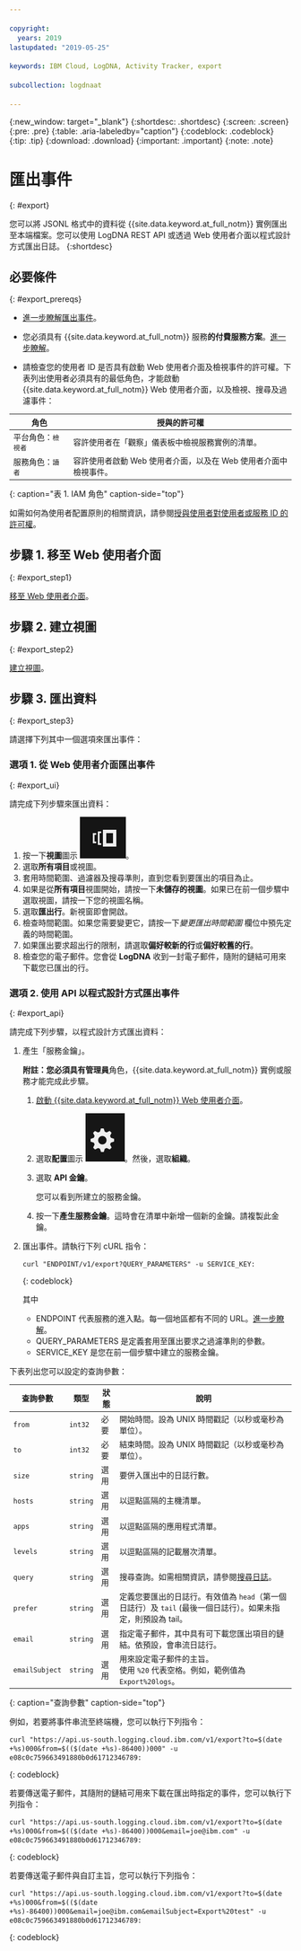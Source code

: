```yaml
---

copyright:
  years: 2019
lastupdated: "2019-05-25"

keywords: IBM Cloud, LogDNA, Activity Tracker, export

subcollection: logdnaat

---
```


{:new_window: target="_blank"}
{:shortdesc: .shortdesc}
{:screen: .screen}
{:pre: .pre}
{:table: .aria-labeledby="caption"}
{:codeblock: .codeblock}
{:tip: .tip}
{:download: .download}
{:important: .important}
{:note: .note}

 
# 匯出事件
{: #export}

您可以將 JSONL 格式中的資料從 {{site.data.keyword.at_full_notm}} 實例匯出至本端檔案。您可以使用 LogDNA REST API 或透過 Web 使用者介面以程式設計方式匯出日誌。
{:shortdesc}


## 必要條件
{: #export_prereqs}

* [進一步瞭解匯出事件](/docs/services/Activity-Tracker-with-LogDNA?topic=logdnaat-monitor_events#mon_export)。

* 您必須具有 {{site.data.keyword.at_full_notm}} 服務**的付費服務方案**。[進一步瞭解](/docs/services/Activity-Tracker-with-LogDNA?topic=logdnaat-service_plan#service_plan)。 

* 請檢查您的使用者 ID 是否具有啟動 Web 使用者介面及檢視事件的許可權。下表列出使用者必須具有的最低角色，才能啟動 {{site.data.keyword.at_full_notm}} Web 使用者介面，以及檢視、搜尋及過濾事件：

| 角色                      | 授與的許可權            |
|---------------------------|-------------------------------|  
| 平台角色：`檢視者`     | 容許使用者在「觀察」儀表板中檢視服務實例的清單。|
| 服務角色：`讀者`      | 容許使用者啟動 Web 使用者介面，以及在 Web 使用者介面中檢視事件。|
{: caption="表 1. IAM 角色" caption-side="top"} 

如需如何為使用者配置原則的相關資訊，請參閱[授與使用者對使用者或服務 ID 的許可權](/docs/services/Activity-Tracker-with-LogDNA?topic=logdnaat-iam_view_events#iam_view_events)。


## 步驟 1. 移至 Web 使用者介面
{: #export_step1}

[移至 Web 使用者介面](/docs/services/Activity-Tracker-with-LogDNA?topic=logdnaat-launch#launch)。


## 步驟 2. 建立視圖
{: #export_step2}

[建立視圖](/docs/services/Activity-Tracker-with-LogDNA?topic=logdnaat-views)。


## 步驟 3. 匯出資料
{: #export_step3}

請選擇下列其中一個選項來匯出事件：

### 選項 1. 從 Web 使用者介面匯出事件
{: #export_ui}

請完成下列步驟來匯出資料：

1. 按一下**視圖**圖示 ![「配置」圖示](images/views.png)。
2. 選取**所有項目**或視圖。
3. 套用時間範圍、過濾器及搜尋準則，直到您看到要匯出的項目為止。
4. 如果是從**所有項目**視圖開始，請按一下**未儲存的視圖**。如果已在前一個步驟中選取視圖，請按一下您的視圖名稱。
5. 選取**匯出行**。新視窗即會開啟。
6. 檢查時間範圍。如果您需要變更它，請按一下*變更匯出時間範圍* 欄位中預先定義的時間範圍。
7. 如果匯出要求超出行的限制，請選取**偏好較新的行**或**偏好較舊的行**。
8. 檢查您的電子郵件。您會從 **LogDNA** 收到一封電子郵件，隨附的鏈結可用來下載您已匯出的行。


### 選項 2. 使用 API 以程式設計方式匯出事件
{: #export_api}

請完成下列步驟，以程式設計方式匯出資料：

1. 產生「服務金鑰」。 

    **附註：**您必須具有**管理員**角色，{{site.data.keyword.at_full_notm}} 實例或服務才能完成此步驟。

    1. [啟動 {{site.data.keyword.at_full_notm}} Web 使用者介面](/docs/services/Activity-Tracker-with-LogDNA?topic=logdnaat-launch#launch_step2)。

    2. 選取**配置**圖示 ![「配置」圖示](images/admin.png)。然後，選取**組織**。 

    3. 選取 **API 金鑰**。

        您可以看到所建立的服務金鑰。 

    4. 按一下**產生服務金鑰**。這時會在清單中新增一個新的金鑰。請複製此金鑰。

2. 匯出事件。請執行下列 cURL 指令：

    ```
    curl "ENDPOINT/v1/export?QUERY_PARAMETERS" -u SERVICE_KEY:
    ```
    {: codeblock}

    其中 

    * ENDPOINT 代表服務的進入點。每一個地區都有不同的 URL。[進一步瞭解](/docs/services/Activity-Tracker-with-LogDNA?topic=logdnaat-endpoints#endpoints)。
    * QUERY_PARAMETERS 是定義套用至匯出要求之過濾準則的參數。
    * SERVICE_KEY 是您在前一個步驟中建立的服務金鑰。

下表列出您可以設定的查詢參數：

| 查詢參數 | 類型       | 狀態     | 說明 |
|-----------|------------|------------|-------------|
| `from`      | `int32`      | 必要   | 開始時間。設為 UNIX 時間戳記（以秒或毫秒為單位）。|
| `to`        | `int32`      | 必要   | 結束時間。設為 UNIX 時間戳記（以秒或毫秒為單位）。|
| `size`      | `string`     | 選用   | 要併入匯出中的日誌行數。  | 
| `hosts`     | `string`     | 選用   | 以逗點區隔的主機清單。|
| `apps`      | `string`     | 選用   | 以逗點區隔的應用程式清單。|
| `levels`    | `string`     | 選用   | 以逗點區隔的記載層次清單。|
| `query`     | `string`     | 選用   | 搜尋查詢。如需相關資訊，請參閱[搜尋日誌](/docs/services/Log-Analysis-with-LogDNA?topic=LogDNA-view_logs#view_logs_step6)。|
| `prefer`    | `string`     | 選用   | 定義您要匯出的日誌行。有效值為 `head`（第一個日誌行）及 `tail` (最後一個日誌行）。如果未指定，則預設為 tail。|
| `email`     | `string`     | 選用   | 指定電子郵件，其中具有可下載您匯出項目的鏈結。依預設，會串流日誌行。|
| `emailSubject` | `string`     | 選用   | 用來設定電子郵件的主旨。</br>使用 `%20` 代表空格。例如，範例值為 `Export%20logs`。|
{: caption="查詢參數" caption-side="top"} 

例如，若要將事件串流至終端機，您可以執行下列指令：

```
curl "https://api.us-south.logging.cloud.ibm.com/v1/export?to=$(date +%s)000&from=$(($(date +%s)-86400))000" -u e08c0c759663491880b0d61712346789:
```
{: codeblock}

若要傳送電子郵件，其隨附的鏈結可用來下載在匯出時指定的事件，您可以執行下列指令：

```
curl "https://api.us-south.logging.cloud.ibm.com/v1/export?to=$(date +%s)000&from=$(($(date +%s)-86400))000&email=joe@ibm.com" -u e08c0c759663491880b0d61712346789:
```
{: codeblock}


若要傳送電子郵件與自訂主旨，您可以執行下列指令：

```
curl "https://api.us-south.logging.cloud.ibm.com/v1/export?to=$(date +%s)000&from=$(($(date +%s)-86400))000&email=joe@ibm.com&emailSubject=Export%20test" -u e08c0c759663491880b0d61712346789:
```
{: codeblock}

